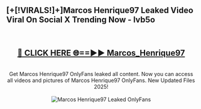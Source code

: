 <h2>[+[!VIRALS!]+]Marcos Henrique97 Leaked Video Viral On Social X Trending Now - lvb5o</h2>
<br>
<div align="center">
<h2><a href="https://libra.edu.pl?Marcos_Henrique97" rel="nofollow">🔴 CLICK HERE 🌐==►► Marcos_Henrique97</a></h2>
<br>
Get Marcos Henrique97 OnlyFans leaked all content. Now you can access all videos and pictures of Marcos Henrique97 OnlyFans. New Updated Files 2025!
<br>
<br>
<a href="https://libra.edu.pl?Marcos_Henrique97" rel="nofollow" data-target="animated-image.originalLink"><img src="https://i.ibb.co.com/WyWwxjT/player-gif2.gif" alt="Marcos Henrique97 Leaked OnlyFans" style="max-width: 100%; display: inline-block;" data-target="animated-image.originalImage"></a>
</div>
<br>